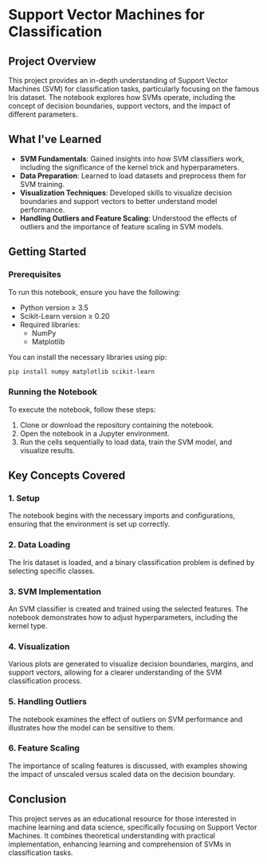# Support Vector Machines for Classification

## Project Overview
This project provides an in-depth understanding of Support Vector Machines (SVM) for classification tasks, particularly focusing on the famous Iris dataset. The notebook explores how SVMs operate, including the concept of decision boundaries, support vectors, and the impact of different parameters.

## What I've Learned

- **SVM Fundamentals**: Gained insights into how SVM classifiers work, including the significance of the kernel trick and hyperparameters.
- **Data Preparation**: Learned to load datasets and preprocess them for SVM training.
- **Visualization Techniques**: Developed skills to visualize decision boundaries and support vectors to better understand model performance.
- **Handling Outliers and Feature Scaling**: Understood the effects of outliers and the importance of feature scaling in SVM models.

## Getting Started

### Prerequisites

To run this notebook, ensure you have the following:

- Python version ≥ 3.5
- Scikit-Learn version ≥ 0.20
- Required libraries:
  - NumPy
  - Matplotlib

You can install the necessary libraries using pip:

```bash
pip install numpy matplotlib scikit-learn
```

### Running the Notebook

To execute the notebook, follow these steps:

1. Clone or download the repository containing the notebook.
2. Open the notebook in a Jupyter environment.
3. Run the cells sequentially to load data, train the SVM model, and visualize results.

## Key Concepts Covered

### 1. Setup

The notebook begins with the necessary imports and configurations, ensuring that the environment is set up correctly.

### 2. Data Loading

The Iris dataset is loaded, and a binary classification problem is defined by selecting specific classes.

### 3. SVM Implementation

An SVM classifier is created and trained using the selected features. The notebook demonstrates how to adjust hyperparameters, including the kernel type.

### 4. Visualization

Various plots are generated to visualize decision boundaries, margins, and support vectors, allowing for a clearer understanding of the SVM classification process.

### 5. Handling Outliers

The notebook examines the effect of outliers on SVM performance and illustrates how the model can be sensitive to them.

### 6. Feature Scaling

The importance of scaling features is discussed, with examples showing the impact of unscaled versus scaled data on the decision boundary.

## Conclusion

This project serves as an educational resource for those interested in machine learning and data science, specifically focusing on Support Vector Machines. It combines theoretical understanding with practical implementation, enhancing learning and comprehension of SVMs in classification tasks.
